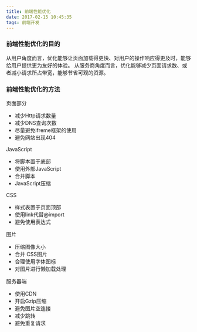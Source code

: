 ```yaml
---
title: 前端性能优化
date: 2017-02-15 10:45:35
tags: 前端开发
---
```


### 前端性能优化的目的

从用户角度而言，优化能够让页面加载得更快、对用户的操作响应得更及时，能够给用户提供更为友好的体验。 从服务商角度而言，优化能够减少页面请求数、或者减小请求所占带宽，能够节省可观的资源。

### 前端性能优化的方法

页面部分
<!--more-->
+ 减少Http请求数量
+ 减少DNS查询次数
+ 尽量避免ifreme框架的使用
+ 避免网站出现404

JavaScript

+ 将脚本置于底部
+ 使用外部JavaScript
+ 合并脚本
+ JavaScript压缩

CSS

+ 样式表置于页面顶部
+ 使用link代替@import
+ 避免使用表达式

图片

+ 压缩图像大小
+ 合并 CSS图片
+ 合理使用字体图标
+ 对图片进行懒加载处理

服务器端

+ 使用CDN
+ 开启Gzip压缩
+ 避免图片空连接
+ 减少跳转
+ 避免重复请求